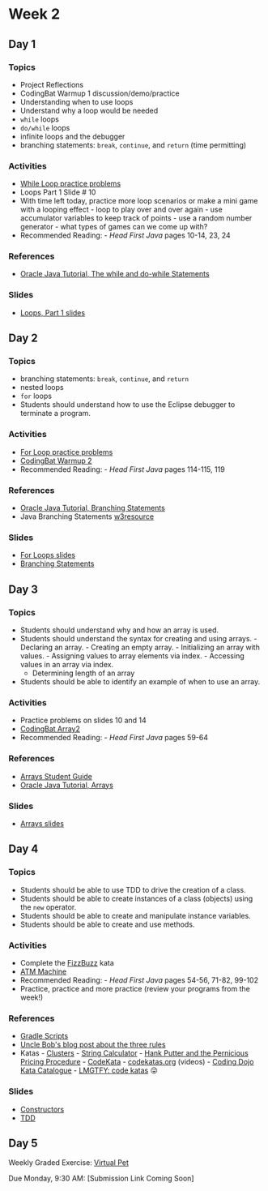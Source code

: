 # Week 2

## Day 1

### Topics

*   Project Reflections
*   CodingBat Warmup 1 discussion/demo/practice
*   Understanding when to use loops
*   Understand why a loop would be needed
*   `while` loops
*   `do/while` loops
*   infinite loops and the debugger
*   branching statements: `break`, `continue`, and `return` (time permitting)

### Activities

*   [While Loop practice problems](https://wecancodeit.github.io/java-exercises/fundamentals-practice-problems/while-loops/)
*   Loops Part 1 Slide # 10
*   With time left today, practice more loop scenarios or make a mini game with a looping effect - loop to play over and over again - use accumulator variables to keep track of points - use a random number generator - what types of games can we come up with?
*   Recommended Reading: - _Head First Java_ pages 10-14, 23, 24

### References

*   [Oracle Java Tutorial, The while and do-while Statements](https://docs.oracle.com/javase/tutorial/java/nutsandbolts/while.html)

### Slides

*   [Loops, Part 1 slides](https://wecancodeit.github.io/java-slides/fundamentals/loops-01/)

## Day 2

### Topics

*   branching statements: `break`, `continue`, and `return`
*   nested loops
*   `for` loops
*   Students should understand how to use the Eclipse debugger to terminate a program.

### Activities

*   [For Loop practice problems](https://wecancodeit.github.io/java-exercises/fundamentals-practice-problems/for-loops/)
*   [CodingBat Warmup 2](http://codingbat.com/java)
*   Recommended Reading: - _Head First Java_ pages 114-115, 119

### References

*   [Oracle Java Tutorial, Branching Statements](https://docs.oracle.com/javase/tutorial/java/nutsandbolts/branch.html)
*   Java Branching Statements [w3resource](http://www.w3resource.com/java-tutorial/java-branching-statements.php)

### Slides

*   [For Loops slides](https://wecancodeit.github.io/java-slides/fundamentals/for-loops/)
*   [Branching Statements](https://wecancodeit.github.io/java-slides/fundamentals/branching-statements/)

## Day 3

### Topics

*   Students should understand why and how an array is used.
*   Students should understand the syntax for creating and using arrays. - Declaring an array. - Creating an empty array. - Initializing an array with values. - Assigning values to array elements via index. - Accessing values in an array via index.
    *   Determining length of an array
*   Students should be able to identify an example of when to use an array.

### Activities

*   Practice problems on slides 10 and 14
*   [CodingBat Array2](http://codingbat.com/java)
*   Recommended Reading: - _Head First Java_ pages 59-64

### References

*   [Arrays Student Guide](https://wecancodeit.github.io/java-resources/fundamentals/arrays/)
*   [Oracle Java Tutorial, Arrays](https://docs.oracle.com/javase/tutorial/java/nutsandbolts/arrays.html)

### Slides

*   [Arrays slides](https://wecancodeit.github.io/java-slides/fundamentals/arrays/)

## Day 4

### Topics

*   Students should be able to use TDD to drive the creation of a class.
*   Students should be able to create instances of a class (objects) using the `new` operator.
*   Students should be able to create and manipulate instance variables.
*   Students should be able to create and use methods.

### Activities

*   Complete the [FizzBuzz](https://wecancodeit.github.io/java-exercises/fundamentals-practice-problems/fizz-buzz) kata
*   [ATM Machine](https://wecancodeit.github.io/java-exercises/atm/)
*   Recommended Reading: - _Head First Java_ pages 54-56, 71-82, 99-102
*   Practice, practice and more practice (review your programs from the week!)

### References

*   [Gradle Scripts](https://github.com/WeCanCodeIT/gradle-scripts)
*   [Uncle Bob's blog post about the three rules](http://butunclebob.com/ArticleS.UncleBob.TheThreeRulesOfTdd)
*   Katas - [Clusters](https://wecancodeit.github.io/kata/beginner/clusters/) - [String Calculator](https://wecancodeit.github.io/kata/beginner/string-calculator/) - [Hank Putter and the Pernicious Pricing Procedure](https://wecancodeit.github.io/kata/hank-putter/) - [CodeKata](http://codekata.com/) - [codekatas.org](http://www.codekatas.org/) (videos) - [Coding Dojo Kata Catalogue](http://codingdojo.org/KataCatalogue/) - [LMGTFY: code katas](http://lmgtfy.com/?q=code+katas) :stuck_out_tongue_winking_eye:

### Slides

*   [Constructors](https://wecancodeit.github.io/java-slides/objects/constructors/)
*   [TDD](https://wecancodeit.github.io/java-slides/testing/tdd-intro/#/)

## Day 5

Weekly Graded Exercise: [Virtual Pet](https://github.com/WeCanCodeIT/java-exercises/tree/master/virtual-pet)

Due Monday, 9:30 AM: [Submission Link Coming Soon]
